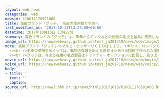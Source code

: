 ```yaml
---
layout: web_news
categories: web
newsid: k10011176591000
title: 高級ブランド「グッチ」 毛皮の使用取りやめへ
last_modified_at: '2017-10-13T13:27:00+09:00'
datetime: 2017年10月13日 13時27分
summary: 高級ブランドの「グッチ」は、来年からミンクなどの動物の毛皮を製品に使用しない方針を明らかにし、国際的な動物保護団体は、ファッション業界で動物保護の動きがさらに広がるきっかけになるのではと期待を寄せています。
image_url: https://newswebeasy.github.io/test_ja201710/news/web/image/2017/10/13/K10011176591_1710131216_1710131220_01_03.jpg
more: 高級ブランド「グッチ」のマルコ・ビッザーリＣＥＯは１１日、イギリス・ロンドンで開かれた講演会で、「社会的な責任を果たすことはグッチの大切な価値観の１つで、環境と動物によりよい方法をとっていくために今後も努力を続ける」と述べ、来年からミンクやウサギなどの動物の毛皮を製品に使用しない方針を明らかにしました。<br
  /><br />毛皮の使用をめぐっては、動物の保護を訴える世界４０余りの団体で作られた国際的な連盟を中心に反対運動が展開され、毛皮を使用していないブランドを認証して消費者に宣伝する活動が広がりつつあります。<br
  /><br />グッチは、今ある在庫の毛皮製品はチャリティーオークションに出品し、売り上げは動物保護団体に寄付するとしています。<br /><br />動物保護団体の働きかけもあって近年は、毛皮の不使用を表明するブランドが相次いでいて、高級ブランドの象徴とも言える「グッチ」の方針転換によって、動物保護団体のあいだでは、ファッション業界で動物保護の動きがさらに広がるきっかけになるのではと期待が高まっています。
movie_url: https://newswebeasy.github.io/test_ja201710/news/web/movie/2017/10/13/k10011176591_201710131216_201710131219.mp4
voice_url: https://newswebeasy.github.io/test_ja201710/news/web/voice/2017/10/13/k10011176591_201710131216_201710131219.mp3
body:
- title: ''
  text: ''
  caption:
source_url: http://www3.nhk.or.jp/news/html/20171013/k10011176591000.html
...
```

